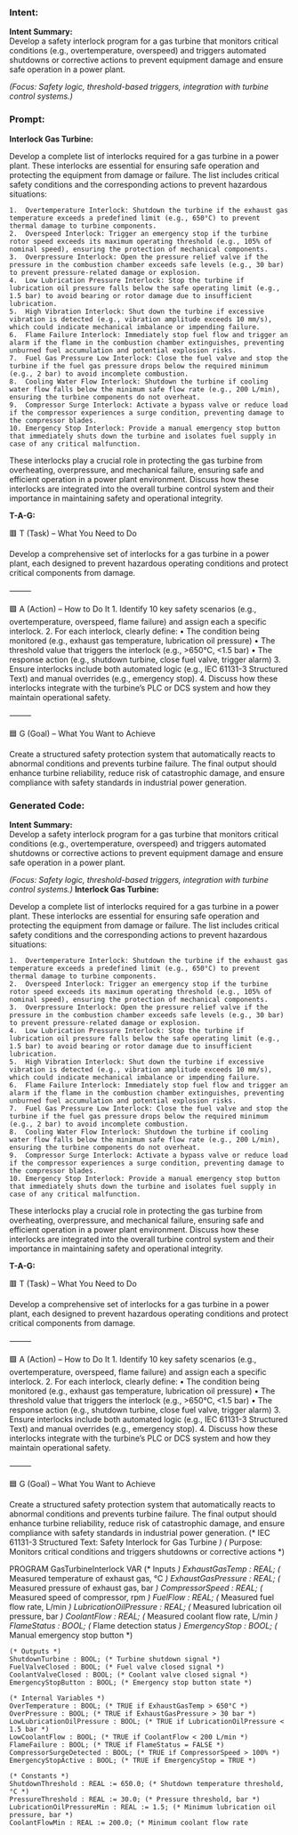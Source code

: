 ### Intent:
**Intent Summary:**  
Develop a safety interlock program for a gas turbine that monitors critical conditions (e.g., overtemperature, overspeed) and triggers automated shutdowns or corrective actions to prevent equipment damage and ensure safe operation in a power plant.  

*(Focus: Safety logic, threshold-based triggers, integration with turbine control systems.)*

### Prompt:
**Interlock Gas Turbine:**

Develop a complete list of interlocks required for a gas turbine in a power plant. These interlocks are essential for ensuring safe operation and protecting the equipment from damage or failure. The list includes critical safety conditions and the corresponding actions to prevent hazardous situations:

	1.	Overtemperature Interlock: Shutdown the turbine if the exhaust gas temperature exceeds a predefined limit (e.g., 650°C) to prevent thermal damage to turbine components.
	2.	Overspeed Interlock: Trigger an emergency stop if the turbine rotor speed exceeds its maximum operating threshold (e.g., 105% of nominal speed), ensuring the protection of mechanical components.
	3.	Overpressure Interlock: Open the pressure relief valve if the pressure in the combustion chamber exceeds safe levels (e.g., 30 bar) to prevent pressure-related damage or explosion.
	4.	Low Lubrication Pressure Interlock: Stop the turbine if lubrication oil pressure falls below the safe operating limit (e.g., 1.5 bar) to avoid bearing or rotor damage due to insufficient lubrication.
	5.	High Vibration Interlock: Shut down the turbine if excessive vibration is detected (e.g., vibration amplitude exceeds 10 mm/s), which could indicate mechanical imbalance or impending failure.
	6.	Flame Failure Interlock: Immediately stop fuel flow and trigger an alarm if the flame in the combustion chamber extinguishes, preventing unburned fuel accumulation and potential explosion risks.
	7.	Fuel Gas Pressure Low Interlock: Close the fuel valve and stop the turbine if the fuel gas pressure drops below the required minimum (e.g., 2 bar) to avoid incomplete combustion.
	8.	Cooling Water Flow Interlock: Shutdown the turbine if cooling water flow falls below the minimum safe flow rate (e.g., 200 L/min), ensuring the turbine components do not overheat.
	9.	Compressor Surge Interlock: Activate a bypass valve or reduce load if the compressor experiences a surge condition, preventing damage to the compressor blades.
	10.	Emergency Stop Interlock: Provide a manual emergency stop button that immediately shuts down the turbine and isolates fuel supply in case of any critical malfunction.

These interlocks play a crucial role in protecting the gas turbine from overheating, overpressure, and mechanical failure, ensuring safe and efficient operation in a power plant environment. Discuss how these interlocks are integrated into the overall turbine control system and their importance in maintaining safety and operational integrity.

**T-A-G:**

🟥 T (Task) – What You Need to Do

Develop a comprehensive set of interlocks for a gas turbine in a power plant, each designed to prevent hazardous operating conditions and protect critical components from damage.

⸻

🟩 A (Action) – How to Do It
	1.	Identify 10 key safety scenarios (e.g., overtemperature, overspeed, flame failure) and assign each a specific interlock.
	2.	For each interlock, clearly define:
	•	The condition being monitored (e.g., exhaust gas temperature, lubrication oil pressure)
	•	The threshold value that triggers the interlock (e.g., >650°C, <1.5 bar)
	•	The response action (e.g., shutdown turbine, close fuel valve, trigger alarm)
	3.	Ensure interlocks include both automated logic (e.g., IEC 61131-3 Structured Text) and manual overrides (e.g., emergency stop).
	4.	Discuss how these interlocks integrate with the turbine’s PLC or DCS system and how they maintain operational safety.

⸻

🟦 G (Goal) – What You Want to Achieve

Create a structured safety protection system that automatically reacts to abnormal conditions and prevents turbine failure. The final output should enhance turbine reliability, reduce risk of catastrophic damage, and ensure compliance with safety standards in industrial power generation.

### Generated Code:
**Intent Summary:**  
Develop a safety interlock program for a gas turbine that monitors critical conditions (e.g., overtemperature, overspeed) and triggers automated shutdowns or corrective actions to prevent equipment damage and ensure safe operation in a power plant.  

*(Focus: Safety logic, threshold-based triggers, integration with turbine control systems.)*
**Interlock Gas Turbine:**

Develop a complete list of interlocks required for a gas turbine in a power plant. These interlocks are essential for ensuring safe operation and protecting the equipment from damage or failure. The list includes critical safety conditions and the corresponding actions to prevent hazardous situations:

	1.	Overtemperature Interlock: Shutdown the turbine if the exhaust gas temperature exceeds a predefined limit (e.g., 650°C) to prevent thermal damage to turbine components.
	2.	Overspeed Interlock: Trigger an emergency stop if the turbine rotor speed exceeds its maximum operating threshold (e.g., 105% of nominal speed), ensuring the protection of mechanical components.
	3.	Overpressure Interlock: Open the pressure relief valve if the pressure in the combustion chamber exceeds safe levels (e.g., 30 bar) to prevent pressure-related damage or explosion.
	4.	Low Lubrication Pressure Interlock: Stop the turbine if lubrication oil pressure falls below the safe operating limit (e.g., 1.5 bar) to avoid bearing or rotor damage due to insufficient lubrication.
	5.	High Vibration Interlock: Shut down the turbine if excessive vibration is detected (e.g., vibration amplitude exceeds 10 mm/s), which could indicate mechanical imbalance or impending failure.
	6.	Flame Failure Interlock: Immediately stop fuel flow and trigger an alarm if the flame in the combustion chamber extinguishes, preventing unburned fuel accumulation and potential explosion risks.
	7.	Fuel Gas Pressure Low Interlock: Close the fuel valve and stop the turbine if the fuel gas pressure drops below the required minimum (e.g., 2 bar) to avoid incomplete combustion.
	8.	Cooling Water Flow Interlock: Shutdown the turbine if cooling water flow falls below the minimum safe flow rate (e.g., 200 L/min), ensuring the turbine components do not overheat.
	9.	Compressor Surge Interlock: Activate a bypass valve or reduce load if the compressor experiences a surge condition, preventing damage to the compressor blades.
	10.	Emergency Stop Interlock: Provide a manual emergency stop button that immediately shuts down the turbine and isolates fuel supply in case of any critical malfunction.

These interlocks play a crucial role in protecting the gas turbine from overheating, overpressure, and mechanical failure, ensuring safe and efficient operation in a power plant environment. Discuss how these interlocks are integrated into the overall turbine control system and their importance in maintaining safety and operational integrity.

**T-A-G:**

🟥 T (Task) – What You Need to Do

Develop a comprehensive set of interlocks for a gas turbine in a power plant, each designed to prevent hazardous operating conditions and protect critical components from damage.

⸻

🟩 A (Action) – How to Do It
	1.	Identify 10 key safety scenarios (e.g., overtemperature, overspeed, flame failure) and assign each a specific interlock.
	2.	For each interlock, clearly define:
	•	The condition being monitored (e.g., exhaust gas temperature, lubrication oil pressure)
	•	The threshold value that triggers the interlock (e.g., >650°C, <1.5 bar)
	•	The response action (e.g., shutdown turbine, close fuel valve, trigger alarm)
	3.	Ensure interlocks include both automated logic (e.g., IEC 61131-3 Structured Text) and manual overrides (e.g., emergency stop).
	4.	Discuss how these interlocks integrate with the turbine’s PLC or DCS system and how they maintain operational safety.

⸻

🟦 G (Goal) – What You Want to Achieve

Create a structured safety protection system that automatically reacts to abnormal conditions and prevents turbine failure. The final output should enhance turbine reliability, reduce risk of catastrophic damage, and ensure compliance with safety standards in industrial power generation.
(* IEC 61131-3 Structured Text: Safety Interlock for Gas Turbine *)
(* Purpose: Monitors critical conditions and triggers shutdowns or corrective actions *)

PROGRAM GasTurbineInterlock
VAR
    (* Inputs *)
    ExhaustGasTemp : REAL; (* Measured temperature of exhaust gas, °C *)
    ExhaustGasPressure : REAL; (* Measured pressure of exhaust gas, bar *)
    CompressorSpeed : REAL; (* Measured speed of compressor, rpm *)
    FuelFlow : REAL; (* Measured fuel flow rate, L/min *)
    LubricationOilPressure : REAL; (* Measured lubrication oil pressure, bar *)
    CoolantFlow : REAL; (* Measured coolant flow rate, L/min *)
    FlameStatus : BOOL; (* Flame detection status *)
    EmergencyStop : BOOL; (* Manual emergency stop button *)

    (* Outputs *)
    ShutdownTurbine : BOOL; (* Turbine shutdown signal *)
    FuelValveClosed : BOOL; (* Fuel valve closed signal *)
    CoolantValveClosed : BOOL; (* Coolant valve closed signal *)
    EmergencyStopButton : BOOL; (* Emergency stop button state *)

    (* Internal Variables *)
    OverTemperature : BOOL; (* TRUE if ExhaustGasTemp > 650°C *)
    OverPressure : BOOL; (* TRUE if ExhaustGasPressure > 30 bar *)
    LowLubricationOilPressure : BOOL; (* TRUE if LubricationOilPressure < 1.5 bar *)
    LowCoolantFlow : BOOL; (* TRUE if CoolantFlow < 200 L/min *)
    FlameFailure : BOOL; (* TRUE if FlameStatus = FALSE *)
    CompressorSurgeDetected : BOOL; (* TRUE if CompressorSpeed > 100% *)
    EmergencyStopActive : BOOL; (* TRUE if EmergencyStop = TRUE *)

    (* Constants *)
    ShutdownThreshold : REAL := 650.0; (* Shutdown temperature threshold, °C *)
    PressureThreshold : REAL := 30.0; (* Pressure threshold, bar *)
    LubricationOilPressureMin : REAL := 1.5; (* Minimum lubrication oil pressure, bar *)
    CoolantFlowMin : REAL := 200.0; (* Minimum coolant flow rate
